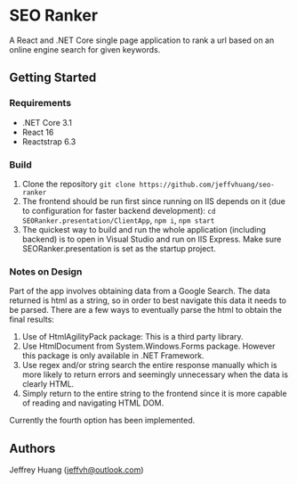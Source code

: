# SEO Ranker

A React and .NET Core single page application to rank a url based on an online engine search for given keywords.

## Getting Started

### Requirements

- .NET Core 3.1
- React 16
- Reactstrap 6.3

### Build

1. Clone the repository `git clone https://github.com/jeffvhuang/seo-ranker`
2. The frontend should be run first since running on IIS depends on it (due to configuration for faster backend development): `cd SEORanker.presentation/ClientApp`, `npm i`, `npm start`
3. The quickest way to build and run the whole application (including backend) is to open in Visual Studio and run on IIS Express. Make sure SEORanker.presentation is set as the startup project.

### Notes on Design

Part of the app involves obtaining data from a Google Search. The data returned is html as a string, so in order to best navigate this data it needs to be parsed. There are a few ways to eventually parse the html to obtain the final results:

1. Use of HtmlAgilityPack package: This is a third party library.
2. Use HtmlDocument from System.Windows.Forms package. However this package is only available in .NET Framework.
3. Use regex and/or string search the entire response manually which is more likely to return errors and seemingly unnecessary when the data is clearly HTML.
4. Simply return to the entire string to the frontend since it is more capable of reading and navigating HTML DOM.

Currently the fourth option has been implemented.

## Authors

Jeffrey Huang (jeffvh@outlook.com)
